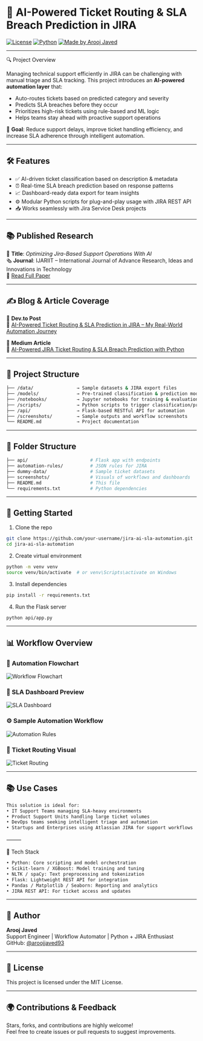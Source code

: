 
# 🧠 AI-Powered Ticket Routing & SLA Breach Prediction in JIRA

[![License](https://img.shields.io/badge/license-MIT-blue.svg)](LICENSE)
[![Python](https://img.shields.io/badge/Python-3.10+-brightgreen.svg)](https://www.python.org/)
[![Made by Arooj Javed](https://img.shields.io/badge/Made%20by-Arooj%20Javed-blueviolet)](#author)

---

 🔍 Project Overview

Managing technical support efficiently in JIRA can be challenging with manual triage and SLA tracking. This project introduces an **AI-powered automation layer** that:

- Auto-routes tickets based on predicted category and severity  
- Predicts SLA breaches before they occur  
- Prioritizes high-risk tickets using rule-based and ML logic  
- Helps teams stay ahead with proactive support operations

🎯 **Goal**: Reduce support delays, improve ticket handling efficiency, and increase SLA adherence through intelligent automation.

---

## 🛠️ Features

- ✅ AI-driven ticket classification based on description & metadata  
- ⏰ Real-time SLA breach prediction based on response patterns  
- 📈 Dashboard-ready data export for team insights  
- ⚙️ Modular Python scripts for plug-and-play usage with JIRA REST API  
- 📥 Works seamlessly with Jira Service Desk projects  

---

## 📚 Published Research

📄 **Title**: *Optimizing Jira-Based Support Operations With AI*  
🗞️ **Journal**: IJARIIT – International Journal of Advance Research, Ideas and Innovations in Technology  
🔗 [Read Full Paper](https://www.ijariit.com/manuscript/optimizing-jira-based-support-operations-with-ai-a-lightweight-framework-for-smart-ticket-routing-and-sla-breach-prediction/)

---

## ✍️ Blog & Article Coverage

📘 **Dev.to Post**  
📝 [AI-Powered Ticket Routing & SLA Prediction in JIRA – My Real-World Automation Journey](https://dev.to/aroojjaved93/ai-powered-ticket-routing-sla-breach-prediction-in-jira-my-real-world-automation-journey-1adb)

📘 **Medium Article**  
📝 [AI-Powered JIRA Ticket Routing & SLA Breach Prediction with Python](https://aroojjaved93.medium.com/ai-powered-jira-ticket-routing-sla-breach-prediction-with-python-d80772a1680c)


---

## 📁 Project Structure

```bash
├── /data/                → Sample datasets & JIRA export files
├── /models/              → Pre-trained classification & prediction models
├── /notebooks/           → Jupyter notebooks for training & evaluation
├── /scripts/             → Python scripts to trigger classification/prediction
├── /api/                 → Flask-based RESTful API for automation
├── /screenshots/         → Sample outputs and workflow screenshots
└── README.md             → Project documentation
```
---

## 📁 Folder Structure

```bash
├── api/                       # Flask app with endpoints
├── automation-rules/          # JSON rules for JIRA
├── dummy-data/                # Sample ticket datasets
├── screenshots/               # Visuals of workflows and dashboards
├── README.md                  # This file
└── requirements.txt           # Python dependencies
```

---

## 🚀 Getting Started

1. Clone the repo  
```bash
git clone https://github.com/your-username/jira-ai-sla-automation.git
cd jira-ai-sla-automation
```

2. Create virtual environment  
```bash
python -m venv venv
source venv/bin/activate  # or venv\Scripts\activate on Windows
```

3. Install dependencies  
```bash
pip install -r requirements.txt
```

4. Run the Flask server  
```bash
python api/app.py
```

---

## 📊 Workflow Overview

### 🔁 Automation Flowchart
![Workflow Flowchart](screenshots/ai_ticket_routing_flowchart.PNG)

### 🧠 SLA Dashboard Preview
![SLA Dashboard](screenshots/sla_dashboard_preview.PNG)

### ⚙️ Sample Automation Workflow
![Automation Rules](screenshots/workflow_automation_example.PNG)

### 🚀 Ticket Routing Visual
![Ticket Routing](screenshots/ai_ticket_routing_screenshot.PNG)

---

## 📚 Use Cases
```bash
This solution is ideal for:
• IT Support Teams managing SLA-heavy environments
• Product Support Units handling large ticket volumes
• DevOps teams seeking intelligent triage and automation
• Startups and Enterprises using Atlassian JIRA for support workflows
```
⸻

🧠 Tech Stack
```bash
• Python: Core scripting and model orchestration
• Scikit-learn / XGBoost: Model training and tuning
• NLTK / spaCy: Text preprocessing and tokenization
• Flask: Lightweight REST API for integration
• Pandas / Matplotlib / Seaborn: Reporting and analytics
• JIRA REST API: For ticket access and updates
```
---

## 📌 Author

**Arooj Javed**  
Support Engineer | Workflow Automator | Python + JIRA Enthusiast  
GitHub: [@aroojjaved93](https://github.com/aroojJaved93)

---

## 📄 License

This project is licensed under the MIT License.

---

## 🌍 Contributions & Feedback

Stars, forks, and contributions are highly welcome!  
Feel free to create issues or pull requests to suggest improvements.
